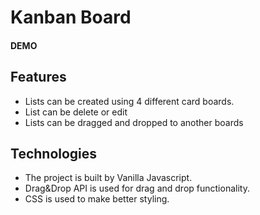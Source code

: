 # Kanban Board

#### DEMO

## Features

- Lists can be created using 4 different card boards.
- List can be delete or edit
- Lists can be dragged and dropped to another boards

## Technologies

- The project is built by Vanilla Javascript.
- Drag&Drop API is used for drag and drop functionality.
- CSS is used to make better styling.
